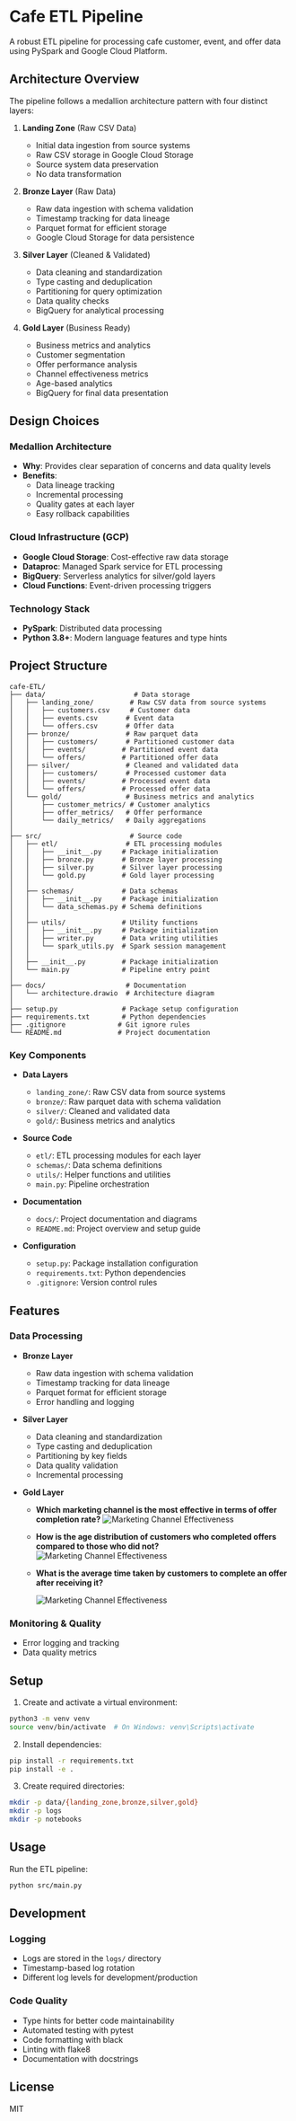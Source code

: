 # Cafe ETL Pipeline

A robust ETL pipeline for processing cafe customer, event, and offer data using PySpark and Google Cloud Platform.

## Architecture Overview

The pipeline follows a medallion architecture pattern with four distinct layers:

1. **Landing Zone** (Raw CSV Data)
   - Initial data ingestion from source systems
   - Raw CSV storage in Google Cloud Storage
   - Source system data preservation
   - No data transformation

2. **Bronze Layer** (Raw Data)
   - Raw data ingestion with schema validation
   - Timestamp tracking for data lineage
   - Parquet format for efficient storage
   - Google Cloud Storage for data persistence

3. **Silver Layer** (Cleaned & Validated)
   - Data cleaning and standardization
   - Type casting and deduplication
   - Partitioning for query optimization
   - Data quality checks
   - BigQuery for analytical processing

4. **Gold Layer** (Business Ready)
   - Business metrics and analytics
   - Customer segmentation
   - Offer performance analysis
   - Channel effectiveness metrics
   - Age-based analytics
   - BigQuery for final data presentation

## Design Choices

### Medallion Architecture
- **Why**: Provides clear separation of concerns and data quality levels
- **Benefits**: 
  - Data lineage tracking
  - Incremental processing
  - Quality gates at each layer
  - Easy rollback capabilities

### Cloud Infrastructure (GCP)
- **Google Cloud Storage**: Cost-effective raw data storage
- **Dataproc**: Managed Spark service for ETL processing
- **BigQuery**: Serverless analytics for silver/gold layers
- **Cloud Functions**: Event-driven processing triggers

### Technology Stack
- **PySpark**: Distributed data processing
- **Python 3.8+**: Modern language features and type hints


## Project Structure

```
cafe-ETL/
├── data/                      # Data storage
│   ├── landing_zone/         # Raw CSV data from source systems
│   │   ├── customers.csv     # Customer data
│   │   ├── events.csv       # Event data
│   │   └── offers.csv       # Offer data
│   ├── bronze/              # Raw parquet data
│   │   ├── customers/       # Partitioned customer data
│   │   ├── events/         # Partitioned event data
│   │   └── offers/         # Partitioned offer data
│   ├── silver/              # Cleaned and validated data
│   │   ├── customers/       # Processed customer data
│   │   ├── events/         # Processed event data
│   │   └── offers/         # Processed offer data
│   └── gold/                # Business metrics and analytics
│       ├── customer_metrics/ # Customer analytics
│       ├── offer_metrics/   # Offer performance
│       └── daily_metrics/   # Daily aggregations
│
├── src/                      # Source code
│   ├── etl/                 # ETL processing modules
│   │   ├── __init__.py     # Package initialization
│   │   ├── bronze.py       # Bronze layer processing
│   │   ├── silver.py       # Silver layer processing
│   │   └── gold.py         # Gold layer processing
│   │
│   ├── schemas/            # Data schemas
│   │   ├── __init__.py     # Package initialization
│   │   └── data_schemas.py # Schema definitions
│   │
│   ├── utils/              # Utility functions
│   │   ├── __init__.py     # Package initialization
│   │   ├── writer.py       # Data writing utilities
│   │   └── spark_utils.py  # Spark session management
│   │
│   ├── __init__.py         # Package initialization
│   └── main.py             # Pipeline entry point
│
├── docs/                    # Documentation
│   └── architecture.drawio  # Architecture diagram
│
├── setup.py                # Package setup configuration
├── requirements.txt        # Python dependencies
├── .gitignore             # Git ignore rules
└── README.md              # Project documentation
```

### Key Components

- **Data Layers**
  - `landing_zone/`: Raw CSV data from source systems
  - `bronze/`: Raw parquet data with schema validation
  - `silver/`: Cleaned and validated data
  - `gold/`: Business metrics and analytics

- **Source Code**
  - `etl/`: ETL processing modules for each layer
  - `schemas/`: Data schema definitions
  - `utils/`: Helper functions and utilities
  - `main.py`: Pipeline orchestration

- **Documentation**
  - `docs/`: Project documentation and diagrams
  - `README.md`: Project overview and setup guide

- **Configuration**
  - `setup.py`: Package installation configuration
  - `requirements.txt`: Python dependencies
  - `.gitignore`: Version control rules

## Features

### Data Processing
- **Bronze Layer**
  - Raw data ingestion with schema validation
  - Timestamp tracking for data lineage
  - Parquet format for efficient storage
  - Error handling and logging

- **Silver Layer**
  - Data cleaning and standardization
  - Type casting and deduplication
  - Partitioning by key fields
  - Data quality validation
  - Incremental processing

- **Gold Layer**
  - **Which marketing channel is the most effective in terms of offer completion rate?**
  ![Marketing Channel Effectiveness](image1.png)


  - **How is the age distribution of customers who completed offers compared to those who did not?**
  ![Marketing Channel Effectiveness](image2.png)


  - **What is the average time taken by customers to complete an offer after receiving it?**

    ![Marketing Channel Effectiveness](image3.png)
 

### Monitoring & Quality
- Error logging and tracking
- Data quality metrics


## Setup

1. Create and activate a virtual environment:
```bash
python3 -m venv venv
source venv/bin/activate  # On Windows: venv\Scripts\activate
```

2. Install dependencies:
```bash
pip install -r requirements.txt
pip install -e .
```

3. Create required directories:
```bash
mkdir -p data/{landing_zone,bronze,silver,gold}
mkdir -p logs
mkdir -p notebooks
```

## Usage

Run the ETL pipeline:
```bash
python src/main.py
```

## Development


### Logging
- Logs are stored in the `logs/` directory
- Timestamp-based log rotation
- Different log levels for development/production

### Code Quality
- Type hints for better code maintainability
- Automated testing with pytest
- Code formatting with black
- Linting with flake8
- Documentation with docstrings

## License

MIT